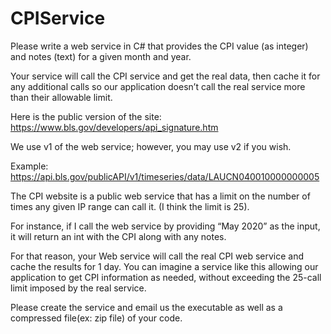 # CPIService
Please write a web service in C# that provides the CPI value (as integer)  and notes (text) for a given month and year. 

 

Your service will call the CPI service and get the real data, then cache it for any additional calls so our application doesn’t call the real service more than their allowable limit.

 

Here is the public version of the site: https://www.bls.gov/developers/api_signature.htm

 

We use v1 of the web service; however, you may use v2 if you wish.

 

Example: https://api.bls.gov/publicAPI/v1/timeseries/data/LAUCN040010000000005

 

The CPI website is a public web service that has a limit on the number of times any given IP range can call it. (I think the limit is 25).

 

For instance, if I call the web service by providing “May 2020” as the input, it will return an int with the CPI along with any notes.

 

For that reason, your Web service will call the real CPI web service and cache the results for 1 day.  You can imagine a service like this allowing our application to get CPI information as needed, without exceeding the 25-call limit imposed by the real service.

 

Please create the service and email us the executable as well as a compressed file(ex: zip file) of your code.